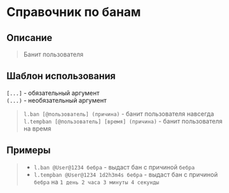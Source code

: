 <link rel="stylesheet" href="https://cdn.roblerom.games/css/moderators_cases.css">
<link rel="icon" href="/favicon.ico" type="image/x-icon"/>

# **Справочник по банам**

## **Описание**

> <span class="text">Банит пользователя</span>

## **Шаблон использования**

`[...]` - обязательный аргумент\
`(...)` - необязательный аргумент

> `l.ban [@пользователь] (причина)` - <span class="text">банит пользователя навсегда</span>\
> `l.tempban [@пользователь] [время] (причина)` - <span class="text">банит пользователя на время</span>

## **Примеры**

> - `l.ban @User@1234 бебра` <span class="text">- выдаст бан с причиной </span> `бебра`
> - `l.tempban @User@1234 1d2h3m4s бебра` <span class="text">- выдаст бан с причиной</span> `бебра` <span class="text">на</span> `1 день 2 часа 3 минуты 4 секунды`
